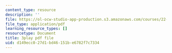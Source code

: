 ```yaml
---
content_type: resource
description: ''
file: https://ol-ocw-studio-app-production.s3.amazonaws.com/courses/22-01-introduction-to-nuclear-engineering-and-ionizing-radiation-fall-2016/d149ecc027d1bd46151be6782f7c7334_KWaGHCjsSAM.pdf
file_type: application/pdf
learning_resource_types: []
resourcetype: Document
title: 3play pdf file
uid: d149ecc0-27d1-bd46-151b-e6782f7c7334
---
```

